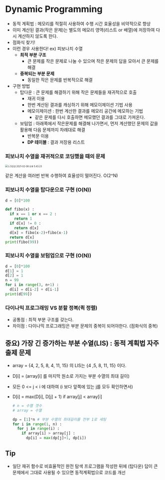 # Dynamic Programming

- 동적 계획법 : 메모리를 적절히 사용하여 수행 시간 효율성을 비약적으로 향상
- 이미 계산된 결과(작은 문제)는 별도의 메모리 영역(리스트 or 배열)에 저장하여 다시 계산하지 않도록 한다.
- 점화식 찾기!
- 이런 경우 사용한다!  ex) 피보나치 수열
  - **최적 부분 구조**
    - 큰 문제를 작은 문제로 나눌 수 있으며 작은 문제의 답을 모아서 큰 문제를 해결
  - **중복되는 부분 문제**
    - 동일한 작은 문제를 반복적으로 해결
- 구현 방법
  - 탑다운 : 큰 문제를 해결하기 위해 작은 문제들을 재귀적으로 호출 
    - 재귀 이용
    - 한번 계산된 결과를 캐싱하기 위해 메모이제이션 기법 사용
    - 메모이제이션 : 한번 계산한 결과를 메모리 공간에 메모하는 기법
      - 같은 문제를 다시 호출하면 메모했던 결과를 그대로 가져온다.
  - 보텀업 : 아래쪽에서 작은문제를 해결해 나가면서, 먼저 계산했던 문제의 값을 활용해 다음 문제까지 차례대로 해결
    - 반복문 이용
    - **DP 테이블** : 결과 저장용 리스트



### 피보나치 수열을 재귀적으로 코딩했을 때의 문제

<img src="/Users/sangmee/Library/Application Support/typora-user-images/스크린샷 2021-02-08 오후 5.43.23.png" alt="스크린샷 2021-02-08 오후 5.43.23" style="zoom:50%;" />

같은 계산을 여러번 반복 수행하여 효율성이 떨어진다. O(2^N)



### 피보나치 수열을 탑다운으로 구현 (O(N))

~~~python
d = [0]*100

def fibo(x) :
  if x == 1 or x == 2 :
    return 1
  if d[x] != 0 :
    return d[x]
  d[x] = fibo(x-2)+fibo(x-1)
  return d[x]
print(fibo(99))
~~~



### 피보나치 수열을 보텀업으로 구현 (O(N))

~~~python
d = [0]*100
d[1] = 1
d[2] = 1
n = 99
for i in range(3, n+1) :
  d[i] = d[i-2] + d[i-1]
print(d[99])
~~~



### 다이나믹 프로그래밍 VS 분할 정복(퀵 정렬)

- 공통점 : 최적 부분 구조를 갖는다.
- 차이점 : 다이나믹 프로그래밍은 부분 문제의 중복이 되어야한다. (점화식의 중복)



## 중요) 가장 긴 증가하는 부분 수열(LIS) : 동적 계획법 자주 출제 문제

- array = {4, 2, 5, 8, 4, 11, 15}  의 LIS는 {4 ,5, 8, 11, 15} 이다.

- D[i] = (array[i] 를 마지막 원소로 가지는 부분 수열의 최대 길이)

- 모든 0 <= j < i 에 대하여   (i 보다 앞쪽에 있는 j를 모두 확인하면서)

- D[i] = max(D[i], D[j] + 1) if array[j] < array[i]

  ~~~python
  # n = 수열 갯수
  # array = 수열
  
  dp = [1]*n # 부분 수열의 최대길이를 전부 1로 세팅
  for i in range(1, n) :
    for j in range(i) :
      if array[i] > array[j] :
        dp[i] = max(dp[j]+1, dp[i])
  ~~~

  



## Tip

- 일단 재귀 함수로 비효율적인 완전 탐색 프로그램을 작성한 뒤에 (탑다운) 답이 큰 문제에서 그대로 사용될 수 있으면 동적계획법으로 코드를 개선